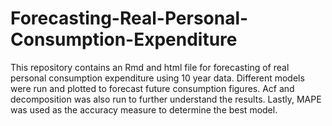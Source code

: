 # Forecasting-Real-Personal-Consumption-Expenditure
This repository contains an Rmd and html file for forecasting of real personal consumption expenditure using 10 year data. Different models were run and plotted to forecast future consumption figures. Acf and decomposition was also run to further understand the results. Lastly, MAPE was used as the accuracy measure to determine the best model. 
